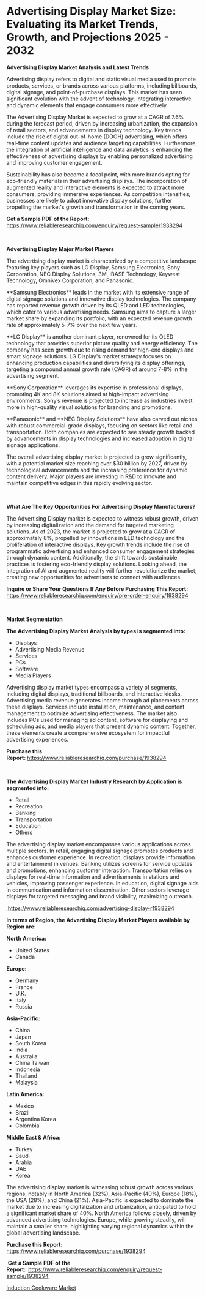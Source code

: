 <p><h1>Advertising Display Market Size: Evaluating its Market Trends, Growth, and Projections 2025 - 2032</h1></p><p><strong>Advertising Display Market Analysis and Latest Trends</strong></p>
<p><p>Advertising display refers to digital and static visual media used to promote products, services, or brands across various platforms, including billboards, digital signage, and point-of-purchase displays. This market has seen significant evolution with the advent of technology, integrating interactive and dynamic elements that engage consumers more effectively.</p><p>The Advertising Display Market is expected to grow at a CAGR of 7.6% during the forecast period, driven by increasing urbanization, the expansion of retail sectors, and advancements in display technology. Key trends include the rise of digital out-of-home (DOOH) advertising, which offers real-time content updates and audience targeting capabilities. Furthermore, the integration of artificial intelligence and data analytics is enhancing the effectiveness of advertising displays by enabling personalized advertising and improving customer engagement.</p><p>Sustainability has also become a focal point, with more brands opting for eco-friendly materials in their advertising displays. The incorporation of augmented reality and interactive elements is expected to attract more consumers, providing immersive experiences. As competition intensifies, businesses are likely to adopt innovative display solutions, further propelling the market's growth and transformation in the coming years.</p></p>
<p><strong>Get a Sample PDF of the Report:&nbsp;</strong> <a href="https://www.reliableresearchiq.com/enquiry/request-sample/1938294?utm_campaign=2101&utm_medium=2&utm_source=Github&utm_content=ia&utm_term=08022025&utm_id=advertising-display">https://www.reliableresearchiq.com/enquiry/request-sample/1938294</a></p>
<p>&nbsp;</p>
<p><strong>Advertising Display Major Market Players</strong></p>
<p><p>The advertising display market is characterized by a competitive landscape featuring key players such as LG Display, Samsung Electronics, Sony Corporation, NEC Display Solutions, 3M, IBASE Technology, Keywest Technology, Omnivex Corporation, and Panasonic. </p><p>**Samsung Electronics** leads in the market with its extensive range of digital signage solutions and innovative display technologies. The company has reported revenue growth driven by its QLED and LED technologies, which cater to various advertising needs. Samsung aims to capture a larger market share by expanding its portfolio, with an expected revenue growth rate of approximately 5-7% over the next few years.</p><p>**LG Display** is another dominant player, renowned for its OLED technology that provides superior picture quality and energy efficiency. The company has seen growth due to rising demand for high-end displays and smart signage solutions. LG Display's market strategy focuses on enhancing production capabilities and diversifying its display offerings, targeting a compound annual growth rate (CAGR) of around 7-8% in the advertising segment.</p><p>**Sony Corporation** leverages its expertise in professional displays, promoting 4K and 8K solutions aimed at high-impact advertising environments. Sony’s revenue is projected to increase as industries invest more in high-quality visual solutions for branding and promotions.</p><p>**Panasonic** and **NEC Display Solutions** have also carved out niches with robust commercial-grade displays, focusing on sectors like retail and transportation. Both companies are expected to see steady growth backed by advancements in display technologies and increased adoption in digital signage applications.</p><p>The overall advertising display market is projected to grow significantly, with a potential market size reaching over $30 billion by 2027, driven by technological advancements and the increasing preference for dynamic content delivery. Major players are investing in R&D to innovate and maintain competitive edges in this rapidly evolving sector.</p></p>
<p>&nbsp;</p>
<p><strong>What Are The Key Opportunities For Advertising Display Manufacturers?</strong></p>
<p><p>The Advertising Display market is expected to witness robust growth, driven by increasing digitalization and the demand for targeted marketing solutions. As of 2023, the market is projected to grow at a CAGR of approximately 8%, propelled by innovations in LED technology and the proliferation of interactive displays. Key growth trends include the rise of programmatic advertising and enhanced consumer engagement strategies through dynamic content. Additionally, the shift towards sustainable practices is fostering eco-friendly display solutions. Looking ahead, the integration of AI and augmented reality will further revolutionize the market, creating new opportunities for advertisers to connect with audiences.</p></p>
<p><strong>Inquire or Share Your Questions If Any Before Purchasing This Report:</strong> <a href="https://www.reliableresearchiq.com/enquiry/pre-order-enquiry/1938294?utm_campaign=2101&utm_medium=2&utm_source=Github&utm_content=ia&utm_term=08022025&utm_id=advertising-display">https://www.reliableresearchiq.com/enquiry/pre-order-enquiry/1938294</a></p>
<p>&nbsp;</p>
<p><strong>Market Segmentation</strong></p>
<p><strong>The Advertising Display Market Analysis by types is segmented into:</strong></p>
<p><ul><li>Displays</li><li>Advertising Media Revenue</li><li>Services</li><li>PCs</li><li>Software</li><li>Media Players</li></ul></p>
<p><p>Advertising display market types encompass a variety of segments, including digital displays, traditional billboards, and interactive kiosks. Advertising media revenue generates income through ad placements across these displays. Services include installation, maintenance, and content management to optimize advertising effectiveness. The market also includes PCs used for managing ad content, software for displaying and scheduling ads, and media players that present dynamic content. Together, these elements create a comprehensive ecosystem for impactful advertising experiences.</p></p>
<p><strong>Purchase this Report:&nbsp;</strong><a href="https://www.reliableresearchiq.com/purchase/1938294?utm_campaign=2101&utm_medium=2&utm_source=Github&utm_content=ia&utm_term=08022025&utm_id=advertising-display">https://www.reliableresearchiq.com/purchase/1938294</a></p>
<p>&nbsp;</p>
<p><strong>The Advertising Display Market Industry Research by Application is segmented into:</strong></p>
<p><ul><li>Retail</li><li>Recreation</li><li>Banking</li><li>Transportation</li><li>Education</li><li>Others</li></ul></p>
<p><p>The advertising display market encompasses various applications across multiple sectors. In retail, engaging digital signage promotes products and enhances customer experience. In recreation, displays provide information and entertainment in venues. Banking utilizes screens for service updates and promotions, enhancing customer interaction. Transportation relies on displays for real-time information and advertisements in stations and vehicles, improving passenger experience. In education, digital signage aids in communication and information dissemination. Other sectors leverage displays for targeted messaging and brand visibility, maximizing outreach.</p></p>
<p><a href="https://www.reliableresearchiq.com/advertising-display-r1938294?utm_campaign=2101&utm_medium=2&utm_source=Github&utm_content=ia&utm_term=08022025&utm_id=advertising-display">&nbsp;https://www.reliableresearchiq.com/advertising-display-r1938294</a></p>
<p><strong>In terms of Region, the Advertising Display Market Players available by Region are:</strong></p>
<p>
    <p> <strong> North America: </strong>
        <ul>
            <li>United States</li>
            <li>Canada</li>
        </ul>
        </p> 
    <p> <strong> Europe: </strong>
        <ul>
            <li>Germany</li>
            <li>France</li>
            <li>U.K.</li>
            <li>Italy</li>
            <li>Russia</li>
        </ul>
        </p> 
    <p> <strong> Asia-Pacific: </strong>
        <ul>
            <li>China</li>
            <li>Japan</li>
            <li>South Korea</li>
            <li>India</li>
            <li>Australia</li>
            <li>China Taiwan</li>
            <li>Indonesia</li>
            <li>Thailand</li>
            <li>Malaysia</li>
        </ul>
        </p> 
    <p> <strong> Latin America: </strong>
        <ul>
            <li>Mexico</li>
            <li>Brazil</li>
            <li>Argentina Korea</li>
            <li>Colombia</li>
        </ul>
        </p> 
    <p> <strong> Middle East & Africa: </strong>
        <ul>
            <li>Turkey</li>
            <li>Saudi</li>
            <li>Arabia</li>
            <li>UAE</li>
            <li>Korea</li>
        </ul>
    </p>
    </p>
<p><p>The advertising display market is witnessing robust growth across various regions, notably in North America (32%), Asia-Pacific (40%), Europe (18%), the USA (28%), and China (21%). Asia-Pacific is expected to dominate the market due to increasing digitalization and urbanization, anticipated to hold a significant market share of 40%. North America follows closely, driven by advanced advertising technologies. Europe, while growing steadily, will maintain a smaller share, highlighting varying regional dynamics within the global advertising landscape.</p></p>
<p><strong>Purchase this Report: </strong><a href="https://www.reliableresearchiq.com/purchase/1938294?utm_campaign=2101&utm_medium=2&utm_source=Github&utm_content=ia&utm_term=08022025&utm_id=advertising-display">https://www.reliableresearchiq.com/purchase/1938294</a></p>
<p>&nbsp;<strong>Get a Sample PDF of the Report:&nbsp;&nbsp;</strong><a href="https://www.reliableresearchiq.com/enquiry/request-sample/1938294?utm_campaign=2101&utm_medium=2&utm_source=Github&utm_content=ia&utm_term=08022025&utm_id=advertising-display">https://www.reliableresearchiq.com/enquiry/request-sample/1938294</a></p>
<p><strong></strong></p>
<p><p><a href="https://github.com/SanjidaMahmud54/Market-Research-Report-List-1/blob/main/induction-cookware-market.md?utm_campaign=2101&utm_medium=2&utm_source=Github&utm_content=ia&utm_term=08022025&utm_id=advertising-display">Induction Cookware Market</a></p></p>